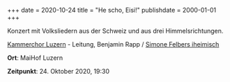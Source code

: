 ﻿+++
date = 2020-10-24
title = "He scho, Eisi!"
publishdate = 2000-01-01
+++

Konzert mit Volksliedern aus der Schweiz und aus drei Himmelsrichtungen.

[Kammerchor Luzern](https://kammerchorluzern.ch/konzerte/) - Leitung, Benjamin Rapp / [Simone Felbers iheimisch](https://simonefelbersiheimisch.ch/)

**Ort**: MaiHof Luzern

**Zeitpunkt**: 24. Oktober 2020, 19:30
